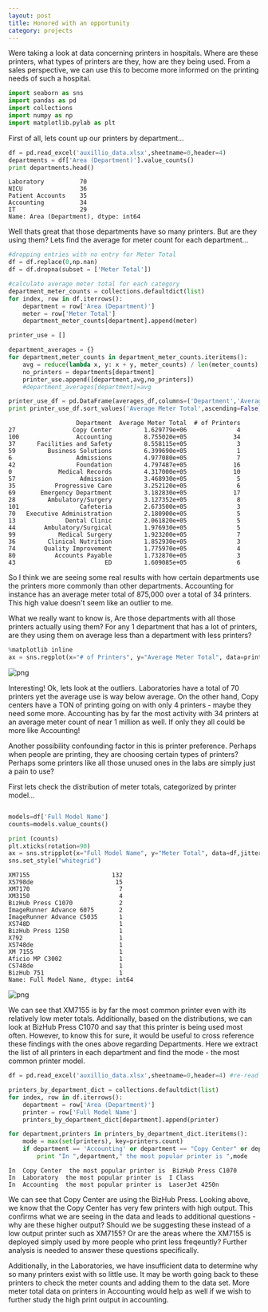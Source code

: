 ```yaml
---
layout: post
title: Honored with an opportunity
category: projects
---
```



Were taking a look at data concerning printers in hospitals. Where are these printers, what types of printers are they, how are they being used. From a sales perspective, we can use this to become more informed on the printing needs of such a hospital. 


```python
import seaborn as sns
import pandas as pd
import collections
import numpy as np
import matplotlib.pylab as plt
```

First of all, lets count up our printers by department...


```python
df = pd.read_excel('auxillio_data.xlsx',sheetname=0,header=4)
departments = df['Area (Department)'].value_counts()
print departments.head()
```

    Laboratory          70
    NICU                36
    Patient Accounts    35
    Accounting          34
    IT                  29
    Name: Area (Department), dtype: int64


Well thats great that those departments have so many printers. But are they using them?
Lets find the average for meter count for each department...


```python
#dropping entries with no entry for Meter Total
df = df.replace(0,np.nan)
df = df.dropna(subset = ['Meter Total'])

#calculate average meter total for each category
department_meter_counts = collections.defaultdict(list)
for index, row in df.iterrows():
    department = row['Area (Department)']
    meter = row['Meter Total']
    department_meter_counts[department].append(meter)

printer_use = []

department_averages = {}
for department,meter_counts in department_meter_counts.iteritems():
    avg = reduce(lambda x, y: x + y, meter_counts) / len(meter_counts)
    no_printers = departments[department]
    printer_use.append([department,avg,no_printers])
    #department_averages[department]=avg

printer_use_df = pd.DataFrame(averages_df,columns=('Department','Average Meter Total','# of Printers'))
print printer_use_df.sort_values('Average Meter Total',ascending=False).head(20)
```

                       Department  Average Meter Total  # of Printers
    27                Copy Center         1.629779e+06              4
    100                Accounting         8.755020e+05             34
    37      Facilities and Safety         8.558115e+05              3
    59         Business Solutions         6.399690e+05              1
    6                  Admissions         4.977080e+05              7
    42                 Foundation         4.797487e+05             16
    0             Medical Records         4.317000e+05             10
    57                  Admission         3.468930e+05              5
    35           Progressive Care         3.252120e+05              6
    69       Emergency Department         3.182830e+05             17
    28         Ambulatory/Surgery         3.127352e+05              8
    101                 Cafeteria         2.673500e+05              3
    70   Executive Administration         2.180900e+05              5
    13              Dental Clinic         2.061820e+05              5
    44        Ambulatory/Surgical         1.976930e+05              5
    99            Medical Surgery         1.923200e+05              7
    36         Clinical Nutrition         1.852930e+05              3
    74        Quality Improvement         1.775970e+05              4
    80           Accounts Payable         1.732870e+05              3
    43                         ED         1.609085e+05              6


So I think we are seeing some real results with how certain departments use the printers more commonly than other departments. Accounting for instance has an average meter total of 875,000 over a total of 34 printers. This high value doesn't seem like an outlier to me. 

What we really want to know is, Are those departments with all those printers actually using them? For any 1 department that has a lot of printers, are they using them on average less than a department with less printers?


```python
%matplotlib inline
ax = sns.regplot(x="# of Printers", y="Average Meter Total", data=printer_use_df, fit_reg=False)
```


![png](Auxillio%20data_files/Auxillio%20data_7_0.png)


Interesting! Ok, lets look at the outliers. Laboratories have a total of 70 printers yet the average use is way below average. On the other hand, Copy centers have a TON of printing going on with only 4 printers - maybe they need some more. Accounting has by far the most activity with 34 printers at an average meter count of near 1 million as well. If only they all could be more like Accounting!


Another possibility confounding factor in this is printer preference. Perhaps when people are printing, they are choosing certain types of printers? Perhaps some printers like all those unused ones in the labs are simply just a pain to use?

First lets check the distribution of meter totals, categorized by printer model... 


```python

models=df['Full Model Name']
counts=models.value_counts()

print (counts)
plt.xticks(rotation=90)
ax = sns.stripplot(x="Full Model Name", y="Meter Total", data=df,jitter=True)
sns.set_style("whitegrid")
```

    XM7155                       132
    XS798de                       15
    XM7170                         7
    XM3150                         4
    BizHub Press C1070             2
    ImageRunner Advance 6075       2
    ImageRunner Advance C5035      1
    XS748D                         1
    BizHub Press 1250              1
    X792                           1
    XS748de                        1
    XM 7155                        1
    Aficio MP C3002                1
    CS748de                        1
    BizHub 751                     1
    Name: Full Model Name, dtype: int64



![png](Auxillio%20data_files/Auxillio%20data_10_1.png)


We can see that XM7155 is by far the most common printer even with its relatively low meter totals. Additionally, based on the distributions, we can look at BizHub Press C1070 and say that this printer is being used most often. However, to know this for sure, it would be useful to cross reference these findings with the ones above regarding Departments. Here we extract the list of all printers in each department and find the mode - the most common printer model. 


```python
df = pd.read_excel('auxillio_data.xlsx',sheetname=0,header=4) #re-read in our dataframe 

printers_by_department_dict = collections.defaultdict(list)
for index, row in df.iterrows():
    department = row['Area (Department)']
    printer = row['Full Model Name']
    printers_by_department_dict[department].append(printer)

for department,printers in printers_by_department_dict.iteritems():
    mode = max(set(printers), key=printers.count)
    if department == 'Accounting' or department == "Copy Center" or department == "Laboratory":
        print "In ",department," the most popular printer is ",mode
```

    In  Copy Center  the most popular printer is  BizHub Press C1070
    In  Laboratory  the most popular printer is  I Class
    In  Accounting  the most popular printer is  LaserJet 4250n


We can see that Copy Center are using the BizHub Press. Looking above, we know that the Copy Center has very few printers with high output. This confirms what we are seeing in the data and leads to additional questions - why are these higher output? Should we be suggesting these instead of a low output printer such as XM7155? Or are the areas where the XM7155 is deployed simply used by more people who print less freqeuntly? Further analysis is needed to answer these questions specifically. 

Additionally, in the Laboratories, we have insufficient data to determine why so many printers exist with so little use. It may be worth going back to these printers to check the meter counts and adding them to the data set. More meter total data on printers in Accounting would help as well if we wish to further study the high print output in accounting. 
